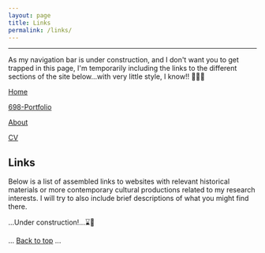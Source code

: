 ```yaml
---
layout: page
title: Links
permalink: /links/
---
```


---
As my navigation bar is under construction, and I don't want you to get trapped in this page, I'm temporarily including the links to the different sections of the site below...with very little style, I know!! 🙈🙉🙊

[Home](/index/)

[698-Portfolio](/698-Portfolio/)

[About](/about/)

[CV](/cv/)

## Links


Below is a list of assembled links to websites with relevant historical materials or more contemporary cultural productions related to my research interests. I will try to also include brief descriptions of what you might find there.

...Under construction!...⌛🔦

<body id="top">
  ...
  <a href="#top">Back to top</a>
  ...
</body>
